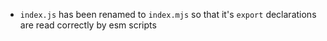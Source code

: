 - `index.js` has been renamed to `index.mjs` so that it's `export` declarations are read correctly by esm scripts